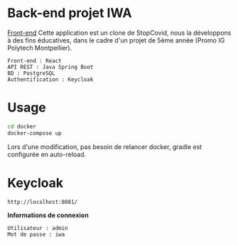 # Back-end projet IWA
[Front-end](https://github.com/AmjadIG/iwa-front)
Cette application est un clone de StopCovid, nous la développons à des fins éducatives, dans le cadre d'un projet de 5ème année (Promo IG Polytech Montpellier).

```
Front-end : React
API REST : Java Spring Boot
BD : PostgreSQL
Authentification : Keycloak
```

# Usage

```bash
cd docker
docker-compose up
```
Lors d'une modification, pas besoin de relancer docker, gradle est configurée en auto-reload.

# Keycloak
```
http://localhost:8081/
```

**Informations de connexion**
```
Utilisateur : admin
Mot de passe : iwa
```


